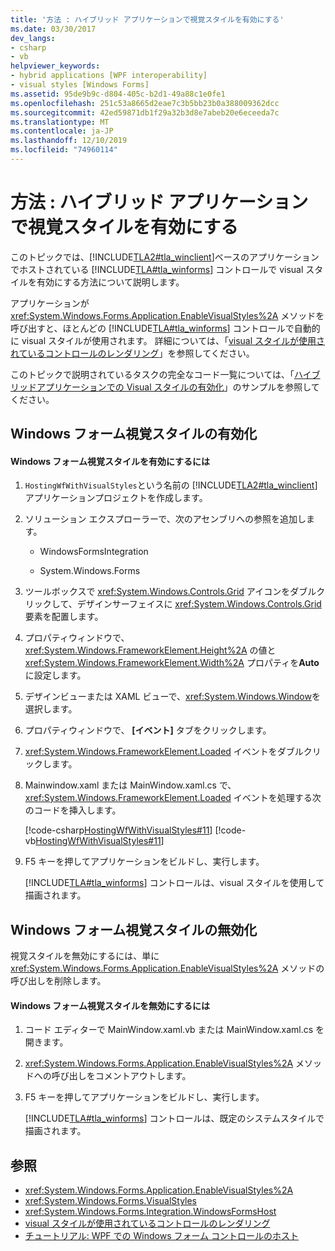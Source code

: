 ```yaml
---
title: '方法 : ハイブリッド アプリケーションで視覚スタイルを有効にする'
ms.date: 03/30/2017
dev_langs:
- csharp
- vb
helpviewer_keywords:
- hybrid applications [WPF interoperability]
- visual styles [Windows Forms]
ms.assetid: 95de9b9c-d804-405c-b2d1-49a88c1e0fe1
ms.openlocfilehash: 251c53a8665d2eae7c3b5bb23b0a388009362dcc
ms.sourcegitcommit: 42ed59871db1f29a32b3d8e7abeb20e6eceeda7c
ms.translationtype: MT
ms.contentlocale: ja-JP
ms.lasthandoff: 12/10/2019
ms.locfileid: "74960114"
---
```

# <a name="how-to-enable-visual-styles-in-a-hybrid-application"></a>方法 : ハイブリッド アプリケーションで視覚スタイルを有効にする
このトピックでは、[!INCLUDE[TLA2#tla_winclient](../../../../includes/tla2sharptla-winclient-md.md)]ベースのアプリケーションでホストされている [!INCLUDE[TLA#tla_winforms](../../../../includes/tlasharptla-winforms-md.md)] コントロールで visual スタイルを有効にする方法について説明します。  
  
 アプリケーションが <xref:System.Windows.Forms.Application.EnableVisualStyles%2A> メソッドを呼び出すと、ほとんどの [!INCLUDE[TLA#tla_winforms](../../../../includes/tlasharptla-winforms-md.md)] コントロールで自動的に visual スタイルが使用されます。 詳細については、「[visual スタイルが使用されているコントロールのレンダリング](../../winforms/controls/rendering-controls-with-visual-styles.md)」を参照してください。  
  
 このトピックで説明されているタスクの完全なコード一覧については、「[ハイブリッドアプリケーションでの Visual スタイルの有効化](https://go.microsoft.com/fwlink/?LinkID=159986)」のサンプルを参照してください。  
  
## <a name="enabling-windows-forms-visual-styles"></a>Windows フォーム視覚スタイルの有効化  
  
#### <a name="to-enable-windows-forms-visual-styles"></a>Windows フォーム視覚スタイルを有効にするには  
  
1. `HostingWfWithVisualStyles`という名前の [!INCLUDE[TLA2#tla_winclient](../../../../includes/tla2sharptla-winclient-md.md)] アプリケーションプロジェクトを作成します。  
  
2. ソリューション エクスプローラーで、次のアセンブリへの参照を追加します。  
  
    - WindowsFormsIntegration  
  
    - System.Windows.Forms  
  
3. ツールボックスで <xref:System.Windows.Controls.Grid> アイコンをダブルクリックして、デザインサーフェイスに <xref:System.Windows.Controls.Grid> 要素を配置します。  
  
4. プロパティウィンドウで、<xref:System.Windows.FrameworkElement.Height%2A> の値と <xref:System.Windows.FrameworkElement.Width%2A> プロパティを**Auto**に設定します。  
  
5. デザインビューまたは XAML ビューで、<xref:System.Windows.Window>を選択します。  
  
6. プロパティウィンドウで、 **[イベント]** タブをクリックします。  
  
7. <xref:System.Windows.FrameworkElement.Loaded> イベントをダブルクリックします。
  
8. Mainwindow.xaml または MainWindow.xaml.cs で、<xref:System.Windows.FrameworkElement.Loaded> イベントを処理する次のコードを挿入します。  
  
     [!code-csharp[HostingWfWithVisualStyles#11](~/samples/snippets/csharp/VS_Snippets_Wpf/HostingWfWithVisualStyles/CSharp/HostingWfWithVisualStyles/Window1.xaml.cs#11)]
     [!code-vb[HostingWfWithVisualStyles#11](~/samples/snippets/visualbasic/VS_Snippets_Wpf/HostingWfWithVisualStyles/VisualBasic/HostingWfWithVisualStyles/Window1.xaml.vb#11)]  
  
9. F5 キーを押してアプリケーションをビルドし、実行します。  
  
     [!INCLUDE[TLA#tla_winforms](../../../../includes/tlasharptla-winforms-md.md)] コントロールは、visual スタイルを使用して描画されます。  
  
## <a name="disabling-windows-forms-visual-styles"></a>Windows フォーム視覚スタイルの無効化  
 視覚スタイルを無効にするには、単に <xref:System.Windows.Forms.Application.EnableVisualStyles%2A> メソッドの呼び出しを削除します。  
  
#### <a name="to-disable-windows-forms-visual-styles"></a>Windows フォーム視覚スタイルを無効にするには  
  
1. コード エディターで MainWindow.xaml.vb または MainWindow.xaml.cs を開きます。  
  
2. <xref:System.Windows.Forms.Application.EnableVisualStyles%2A> メソッドへの呼び出しをコメントアウトします。  
  
3. F5 キーを押してアプリケーションをビルドし、実行します。  
  
     [!INCLUDE[TLA#tla_winforms](../../../../includes/tlasharptla-winforms-md.md)] コントロールは、既定のシステムスタイルで描画されます。  
  
## <a name="see-also"></a>参照

- <xref:System.Windows.Forms.Application.EnableVisualStyles%2A>
- <xref:System.Windows.Forms.VisualStyles>
- <xref:System.Windows.Forms.Integration.WindowsFormsHost>
- [visual スタイルが使用されているコントロールのレンダリング](../../winforms/controls/rendering-controls-with-visual-styles.md)
- [チュートリアル: WPF での Windows フォーム コントロールのホスト](walkthrough-hosting-a-windows-forms-control-in-wpf.md)
